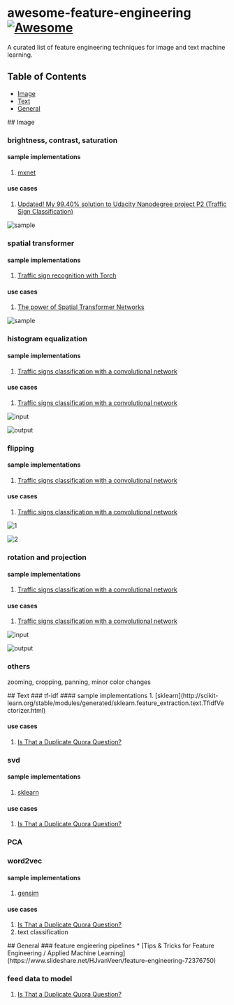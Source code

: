 # awesome-feature-engineering [![Awesome](https://cdn.rawgit.com/sindresorhus/awesome/d7305f38d29fed78fa85652e3a63e154dd8e8829/media/badge.svg)](https://github.com/jtoy/awesome)
A curated list of feature engineering techniques for image and text machine learning.

## Table of Contents

<!-- MarkdownTOC depth=4 -->
- [Image](#image)
- [Text](#text)
- [General](#general)
<!-- /MarkdownTOC -->


<a name="image" />
## Image

### brightness, contrast, saturation
#### sample implementations
1. [mxnet](https://github.com/dmlc/mxnet/blob/master/python/mxnet/image.py)

#### use cases
1. [Updated! My 99.40% solution to Udacity Nanodegree project P2 (Traffic Sign Classification)](https://medium.com/@hengcherkeng/updated-my-99-40-solution-to-udacity-nanodegree-project-p2-traffic-sign-classification-5580ae5bd51f#.4hwecy9m6)

![sample](https://cdn-images-1.medium.com/max/800/1*EKInLXSKRxRqcIUdgtgJHQ.jpeg)

### spatial transformer
#### sample implementations
1. [Traffic sign recognition with Torch](https://github.com/Moodstocks/gtsrb.torch)

#### use cases
1. [The power of Spatial Transformer Networks](http://torch.ch/blog/2015/09/07/spatial_transformers.html)

![sample](https://raw.githubusercontent.com/moodstocks/gtsrb.torch/master/resources/epoch_evolution.gif)

### histogram equalization
#### sample implementations
1. [Traffic signs classification with a convolutional network](http://navoshta.com/traffic-signs-classification/)

#### use cases
1. [Traffic signs classification with a convolutional network](http://navoshta.com/traffic-signs-classification/)

![input](http://navoshta.com/images/posts/traffic-signs-classification/vDGPI83pXTxsYM+yVh7kid5kid5kid5kid5kn8z8jdH5T3JkzzJkzzJkzzJkzzJ71yejLUneZIneZIneZIneZLfY3ky1p7kSZ7kSZ7kSZ7kSX6P5clYe5IneZIneZIneZIn+T2WJ2PtSZ7kSZ7kSZ7kSZ7k91iejLUneZIneZIneZIneZLfY3ky1p7kSZ7kSZ7kSZ7kSX6P5f8DZc6ez8Sy66QAAAAASUVORK5CYII=.png)

![output](http://navoshta.com/images/posts/traffic-signs-classification/fH5+9Nur3T2bA57T7e90qHNf0r6UWfH3rOyxmHv6bZXOns2m73D4XB8iwYd01kLBAKBQCAQCPw3OL7SPBAIBAKBQCDw3RHOWiAQCAQCgcAJRjhrgUAgEAgEAicY4awFAoFAIBAInGCEsxYIBAKBQCBwghHOWiAQCAQCgcAJRjhrgUAgEAgEAicYfwF7KOG348bCvwAAAABJRU5ErkJggg==.png)

### flipping
#### sample implementations
1. [Traffic signs classification with a convolutional network](http://navoshta.com/traffic-signs-classification/)

#### use cases
1. [Traffic signs classification with a convolutional network](http://navoshta.com/traffic-signs-classification/)

![1](http://navoshta.com/images/posts/traffic-signs-classification/aug_flip_h.png)

![2](http://navoshta.com/images/posts/traffic-signs-classification/aug_flip_hv.png)

### rotation and projection
#### sample implementations
1. [Traffic signs classification with a convolutional network](http://navoshta.com/traffic-signs-classification/)

#### use cases
1. [Traffic signs classification with a convolutional network](http://navoshta.com/traffic-signs-classification/)

![input](http://navoshta.com/images/posts/traffic-signs-classification/aug_example_orig_1.png)

![output](http://navoshta.com/images/posts/traffic-signs-classification/aug_example_aug_1.png)

### others
zooming, cropping, panning, minor color changes


<a name="text" />
## Text
### tf-idf
#### sample implementations
1. [sklearn](http://scikit-learn.org/stable/modules/generated/sklearn.feature_extraction.text.TfidfVectorizer.html)

#### use cases
1. [Is That a Duplicate Quora Question?](https://www.linkedin.com/pulse/duplicate-quora-question-abhishek-thakur)

### svd
#### sample implementations
1. [sklearn](http://scikit-learn.org/stable/modules/generated/sklearn.decomposition.TruncatedSVD.html)

#### use cases
1. [Is That a Duplicate Quora Question?](https://www.linkedin.com/pulse/duplicate-quora-question-abhishek-thakur)

### PCA

### word2vec
#### sample implementations
1. [gensim](http://radimrehurek.com/gensim/)

#### use cases
1. [Is That a Duplicate Quora Question?](https://www.linkedin.com/pulse/duplicate-quora-question-abhishek-thakur)
2. text classification 

<a name="general" />
## General
### feature engieering pipelines
* [Tips & Tricks for Feature Engineering / Applied Machine Learning](https://www.slideshare.net/HJvanVeen/feature-engineering-72376750)

### feed data to model
1. [Is That a Duplicate Quora Question?](https://www.linkedin.com/pulse/duplicate-quora-question-abhishek-thakur)
